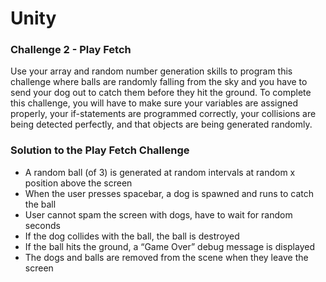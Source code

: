 # Unity

### Challenge 2 - Play Fetch

Use your array and random number generation skills to program this challenge where balls are randomly falling from the sky and you have to send your dog out to catch them before they hit the ground. To complete this challenge, you will have to make sure your variables are assigned properly, your if-statements are programmed correctly, your collisions are being detected perfectly, and that objects are being generated randomly.

### Solution to the Play Fetch Challenge

- A random ball (of 3) is generated at random intervals at random x position above the screen
- When the user presses spacebar, a dog is spawned and runs to catch the ball
- User cannot spam the screen with dogs, have to wait for random seconds
- If the dog collides with the ball, the ball is destroyed
- If the ball hits the ground, a “Game Over” debug message is displayed
- The dogs and balls are removed from the scene when they leave the screen
